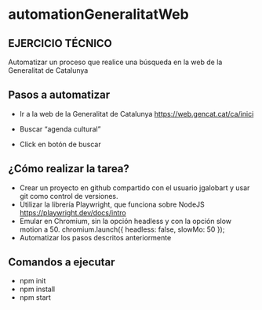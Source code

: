 # automationGeneralitatWeb

## EJERCICIO TÉCNICO
Automatizar un proceso que realice una búsqueda en la web de la Generalitat de Catalunya

## Pasos a automatizar
- Ir a la web de la Generalitat de Catalunya  https://web.gencat.cat/ca/inici  

- Buscar “agenda cultural”  

- Click en botón de buscar  


## ¿Cómo realizar la tarea?
- Crear un proyecto en github compartido con el usuario jgalobart y usar git como control de versiones.
- Utilizar la librería Playwright, que funciona sobre NodeJS https://playwright.dev/docs/intro
- Emular en Chromium, sin la opción headless y con la opción slow motion a 50.
chromium.launch({ headless: false, slowMo: 50 });
- Automatizar los pasos descritos anteriormente

## Comandos a ejecutar
- npm init
- npm install
- npm start
